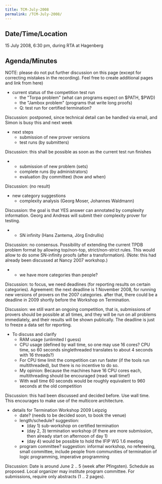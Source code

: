 ```yaml
---
title: TCM-July-2008
permalink: /TCM-July-2008/
---
```


Date/Time/Location
------------------

15 July 2008, 6:30 pm, during RTA at Hagenberg

Agenda/Minutes
--------------

NOTE: please do not put further discussion on this page (except for correcting mistakes in the recording). Feel free to create additional pages and link from here)

-   current status of the competition test run
    -   the "Torpa problem" (what can programs expect on \$PATH, \$PWD)
    -   the "Jambox problem" (programs that write long proofs)
    -   Q: test run for certified termination?

Discussion: postponed, since technical detail can be handled via email, and Simon is busy this and next week

-   next steps
    -   submission of new prover versions
    -   test runs (by submitters)

Discussion: this shall be possible as soon as the current test run finishes

-   -   submission of new problem (sets)
    -   complete runs (by administrators)
    -   evaluation (by committee) (how and when)

Discussion: (no result)

-   new category suggestions
    -   complexity analysis (Georg Moser, Johannes Waldmann)

Discussion: the goal is that YES answer can annotated by complexity information. Georg and Andreas will submit their complexity prover for testing.

-   -   SN infinity (Hans Zantema, Jörg Endrullis)

Discussion: no consensus. Possibility of extending the current TPDB problem format by allowing top/non-top, strict/non-strict rules. This would allow to do some SN-infinity proofs (after a transformation). (Note: this had already been discussed at Nancy 2007 workshop.)

-   -   we have more categories than people?

Discussion: to focus, we need deadlines (for reporting results on certain categories). Agreement: the next deadline is 1 November 2008, for running new versions of provers on the 2007 categories. after that, there could be a deadline in 2009 shortly before the Workshop on Termination.

Discussion: we still want an ongoing competition, that is, submissions of provers should be possible at all times, and they will be run on all problems immediately, and their results will be shown publically. The deadline is just to freeze a data set for reporting.

-   To discuss and clarify
    -   RAM usage (unlimited I guess)
    -   CPU usage (defined by wall time, so one may use 16 cores? CPU time, so 60 seconds singlethreaded translates to about 4 seconds with 16 threads?)
    -   For CPU time limit the competition can run faster (if the tools run multithreaded), but there is no incentive to do so.
    -   My opinion: Because the machines have 16 CPU cores each, multithreading should be encouraged (read: wall time!)
    -   With wall time 60 seconds would be roughly equivalent to 960 seconds at the old competition

Discussion: this had been discussed and decided before. Use wall time. This encourages to make use of the multicore architecture.

-   details for Termination Workshop 2009 Leipzig
    -   date? (needs to be decided soon, to book the venue)
    -   length/schedule? suggestion:
        -   (day 1) sub-workshop on certified termination
        -   (day 2, 3) termination workshop (if there are more submission, then already start on afternoon of day 1)
        -   (day 4) would be possible to hold the IFIP WG 1.6 meeting
    -   program committee? suggestion: informal workshop, no refereeing, small committee, include people from communities of termination of logic programming, imperative programming

Discussion: Date is around June 2 .. 5 (week after Pfingsten). Schedule as proposed. Local organizer may institute program committee. For submissions, require only abstracts (1 .. 2 pages).
